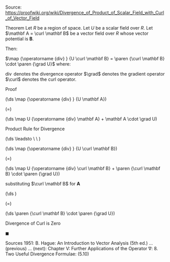 # 

Source: https://proofwiki.org/wiki/Divergence_of_Product_of_Scalar_Field_with_Curl_of_Vector_Field

Theorem
Let $R$ be a region of space.
Let $U$ be a scalar field over $R$.
Let $\mathbf A = \curl \mathbf B$ be a vector field over $R$ whose vector potential is $\mathbf B$.

Then:

$\map {\operatorname {div} } {U \curl \mathbf B} = \paren {\curl \mathbf B} \cdot \paren {\grad U}$
where:

$\operatorname {div}$ denotes the divergence operator
$\grad$ denotes the gradient operator
$\curl$ denotes the curl operator.


Proof













\(\ds \map {\operatorname {div} } {U \mathbf A}\)

\(=\)







\(\ds \map U {\operatorname {div} \mathbf A} + \mathbf A \cdot \grad U\)





Product Rule for Divergence








\(\ds \leadsto \ \ \)





\(\ds \map {\operatorname {div} } {U \curl \mathbf B}\)

\(=\)







\(\ds \map U {\operatorname {div} \curl \mathbf B} + \paren {\curl \mathbf B} \cdot \paren {\grad U}\)





substituting $\curl \mathbf B$ for $\mathbf A$














\(\ds \)

\(=\)







\(\ds \paren {\curl \mathbf B} \cdot \paren {\grad U}\)





Divergence of Curl is Zero



$\blacksquare$


Sources
1951: B. Hague: An Introduction to Vector Analysis (5th ed.) ... (previous) ... (next): Chapter $\text {V}$: Further Applications of the Operator $\nabla$: $8$. Two Useful Divergence Formulae: $(5.10)$





